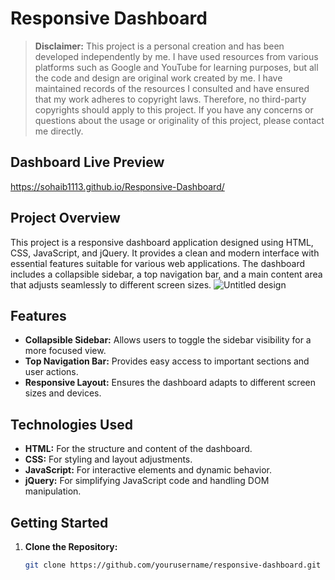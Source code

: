 # Responsive Dashboard

> **Disclaimer:** This project is a personal creation and has been developed independently by me. I have used resources from various platforms such as Google and YouTube for learning purposes, but all the code and design are original work created by me. I have maintained records of the resources I consulted and have ensured that my work adheres to copyright laws. Therefore, no third-party copyrights should apply to this project. If you have any concerns or questions about the usage or originality of this project, please contact me directly.

## Dashboard  Live Preview
https://sohaib1113.github.io/Responsive-Dashboard/

## Project Overview

This project is a responsive dashboard application designed using HTML, CSS, JavaScript, and jQuery. It provides a clean and modern interface with essential features suitable for various web applications. The dashboard includes a collapsible sidebar, a top navigation bar, and a main content area that adjusts seamlessly to different screen sizes.
![Untitled design](https://github.com/user-attachments/assets/568597d1-201f-4651-8bd7-1dab7f6625e9)

## Features

- **Collapsible Sidebar:** Allows users to toggle the sidebar visibility for a more focused view.
- **Top Navigation Bar:** Provides easy access to important sections and user actions.
- **Responsive Layout:** Ensures the dashboard adapts to different screen sizes and devices.

## Technologies Used

- **HTML:** For the structure and content of the dashboard.
- **CSS:** For styling and layout adjustments.
- **JavaScript:** For interactive elements and dynamic behavior.
- **jQuery:** For simplifying JavaScript code and handling DOM manipulation.

## Getting Started

1. **Clone the Repository:**
   ```bash
   git clone https://github.com/yourusername/responsive-dashboard.git
